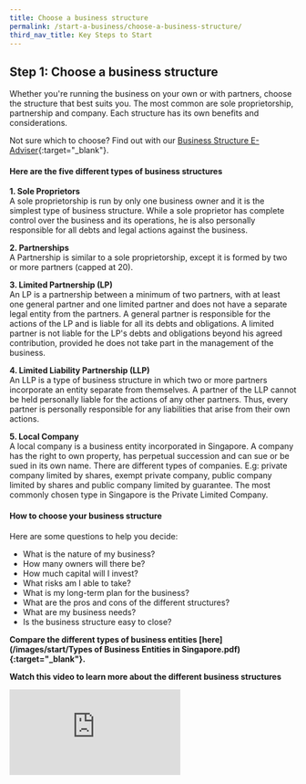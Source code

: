 ```yaml
---
title: Choose a business structure
permalink: /start-a-business/choose-a-business-structure/
third_nav_title: Key Steps to Start
---
```


## Step 1: Choose a business structure

Whether you're running the business on your own or with partners, choose the structure that best suits you. The most common are sole proprietorship, partnership and company. Each structure has its own benefits and considerations.

Not sure which to choose? Find out with our [Business Structure E-Adviser](https://www.google.com.sg/){:target="_blank"}.

#### Here are the five different types of business structures

**1. Sole Proprietors**
<br>A sole proprietorship is run by only one business owner and it is the simplest type of business structure. While a sole proprietor has complete control over the business and its operations, he is also personally responsible for all debts and legal actions against the business.

**2. Partnerships**
<br>A Partnership is similar to a sole proprietorship, except it is formed by two or more partners (capped at 20).

**3. Limited Partnership (LP)**
<br>An LP is a partnership between a minimum of two partners, with at least one general partner and one limited partner and does not have a separate legal entity from the partners. A general partner is responsible for the actions of the LP and is liable for all its debts and obligations. A limited partner is not liable for the LP's debts and obligations beyond his agreed contribution, provided he does not take part in the management of the business.

**4. Limited Liability Partnership (LLP)**
<br>An LLP is a type of business structure in which two or more partners incorporate an entity separate from themselves. A partner of the LLP cannot be held personally liable for the actions of any other partners. Thus, every partner is personally responsible for any liabilities that arise from their own actions.

**5. Local Company**
<br>A local company is a business entity incorporated in Singapore. A company has the right to own property, has perpetual succession and can sue or be sued in its own name. There are different types of companies. E.g: private company limited by shares, exempt private company, public company limited by shares and public company limited by guarantee. The most commonly chosen type in Singapore is the Private Limited Company.

#### How to choose your business structure

Here are some questions to help you decide:

- What is the nature of my business?
- How many owners will there be?
- How much capital will I invest?
- What risks am I able to take?
- What is my long-term plan for the business?
- What are the pros and cons of the different structures?
- What are my business needs?
- Is the business structure easy to close?

**Compare the different types of business entities [here](/images/start/Types of Business Entities in Singapore.pdf){:target="_blank"}.**

**Watch this video to learn more about the different business structures**

<div class="bp-youtube">
  <iframe src="https://www.youtube.com/embed/AUDy57BK-rU" frameborder="0" allow="autoplay; encrypted-media" allowfullscreen>  </iframe>
</div>
